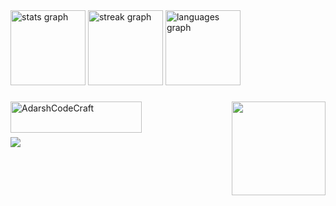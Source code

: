 <div align="left">
  <img src="https://github-readme-stats.vercel.app/api?username=AdarshCodeCraft&hide_title=false&hide_rank=false&show_icons=true&include_all_commits=true&count_private=true&disable_animations=false&theme=dracula&locale=en&hide_border=true" height="120" alt="stats graph"  />
  <img src="https://streak-stats.demolab.com?user=AdarshCodeCraft&locale=en&mode=daily&theme=dracula&hide_border=true&border_radius=5" height="120" alt="streak graph"  />
  <img src="https://github-readme-stats.vercel.app/api/top-langs?username=AdarshCodeCraft&locale=en&hide_title=false&layout=compact&card_width=320&langs_count=5&theme=dracula&hide_border=true" height="120" alt="languages graph"  />
</div>

###

<img align="right" height="150" src="https://media2.giphy.com/media/0lGd2OXXHe4tFhb7Wh/giphy.webp?cid=790b7611ulb9r3uygzbfowpd87o9dwlmmhjypr3o42k8mnc3&ep=v1_gifs_search&rid=giphy.webp&ct=g"  />

###


###

###

<p><a href="https://www.buymeacoffee.com/AdarshCodeCraft"> <img align="left" src="https://cdn.buymeacoffee.com/buttons/v2/default-yellow.png" height="50" width="210" alt="AdarshCodeCraft" /></a></p><br><br>


###

<img align="left" src="https://profile-counter.glitch.me/AdarshCodeCraft/count.svg?"  />

###
